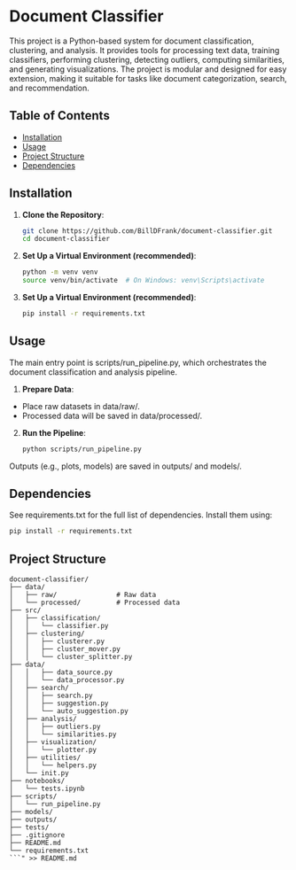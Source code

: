 # Document Classifier

This project is a Python-based system for document classification, clustering, and analysis. It provides tools for processing text data, training classifiers, performing clustering, detecting outliers, computing similarities, and generating visualizations. The project is modular and designed for easy extension, making it suitable for tasks like document categorization, search, and recommendation.

## Table of Contents

- [Installation](#installation)
- [Usage](#usage)
- [Project Structure](#project-structure)
- [Dependencies](#dependencies)

## Installation

1. **Clone the Repository**:

   ```bash
   git clone https://github.com/BillDFrank/document-classifier.git
   cd document-classifier

   ```

2. **Set Up a Virtual Environment (recommended)**:

   ```bash
   python -m venv venv
   source venv/bin/activate  # On Windows: venv\Scripts\activate

   ```

3. **Set Up a Virtual Environment (recommended)**:
   ```bash
   pip install -r requirements.txt
   ```

## Usage

The main entry point is scripts/run_pipeline.py, which orchestrates the document classification and analysis pipeline.

1. **Prepare Data**:

- Place raw datasets in data/raw/.
- Processed data will be saved in data/processed/.

2. **Run the Pipeline**:
   ```bash
   python scripts/run_pipeline.py
   ```

Outputs (e.g., plots, models) are saved in outputs/ and models/.

## Dependencies

See requirements.txt for the full list of dependencies. Install them using:

```bash
pip install -r requirements.txt
```

## Project Structure

````text
document-classifier/
├── data/
│   ├── raw/               # Raw data
│   └── processed/         # Processed data
├── src/
│   ├── classification/
│   │   └── classifier.py
│   ├── clustering/
│   │   ├── clusterer.py
│   │   ├── cluster_mover.py
│   │   └── cluster_splitter.py
├── data/
│   │   ├── data_source.py
│   │   └── data_processor.py
│   ├── search/
│   │   ├── search.py
│   │   ├── suggestion.py
│   │   └── auto_suggestion.py
│   ├── analysis/
│   │   ├── outliers.py
│   │   └── similarities.py
│   ├── visualization/
│   │   └── plotter.py
│   ├── utilities/
│   │   └── helpers.py
│   └── init.py
├── notebooks/
│   └── tests.ipynb
├── scripts/
│   └── run_pipeline.py
├── models/
├── outputs/
├── tests/
├── .gitignore
├── README.md
└── requirements.txt
```" >> README.md
````
